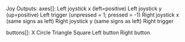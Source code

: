 Joy Outputs:
axes[]:
    Left joystick x (left=positive)
    Left joystick y (up=positive)
    Left trigger (unpressed = 1; pressed = -1)
    Right joystick x (same signs as left)
    Right joystick y (same signs as left)
    Right trigger

buttons[]:
    X
    Circle
    Triangle
    Square
    Left button
    Right button